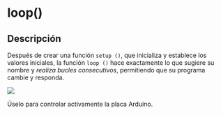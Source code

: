# loop()

## Descripción
Después de crear una función `setup ()`, que inicializa y establece los valores iniciales, la función `loop ()` hace exactamente lo que sugiere su nombre y *realiza bucles consecutivos*, permitiendo que su programa cambie y responda. 

![](https://media.giphy.com/media/87dGn81U6RvMSRYoRe/giphy.gif)

Úselo para controlar activamente la placa Arduino.
<!--stackedit_data:
eyJoaXN0b3J5IjpbLTQ5Mzg0MDU1MV19
-->